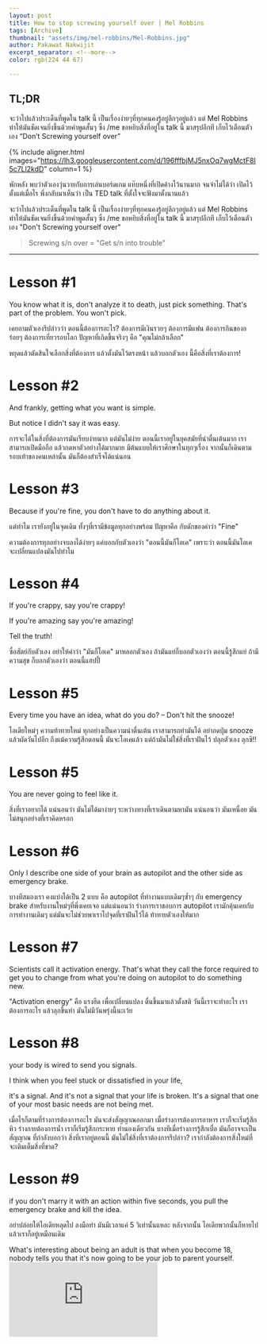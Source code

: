 ```yaml
---
layout: post
title: How to stop screwing yourself over | Mel Robbins
tags: [Archive]
thumbnail: "assets/img/mel-robbins/Mel-Robbins.jpg"
author: Pakawat Nakwijit
excerpt_separator: <!--more-->
color: rgb(224 44 67)

---
```


## TL;DR
จะว่าไปแล้วประเด็นที่พูดใน talk นี้ เป็นเรื่องง่ายๆที่ทุกคนคงรู้อยู่ลึกๆอยู่แล้ว แต่ Mel Robbins ทำให้มันชัดเจนยิ่งขึ้นด้วยคำพูดสั้นๆ ซึ่ง /me ขอหยิบสิ่งที่อยู่ใน talk นี้ มาสรุปอีกที เก็บไว้เตือนตัวเอง “Don’t Screwing yourself over”

<!--more-->

{% include aligner.html images="https://lh3.googleusercontent.com/d/196fffbjMJ5nxOq7wgMctF8I5c7Ll2kdD" column=1 %}


พักหลัง พบว่าตัวเองวุ่นวายกับการเล่นบอร์ดเกม แท๊บหนึ่งที่เปิดค้างไว้นานมาก จนจำไม่ได้ว่า เปิดไว้ตั้งแต่เมื่อไร พึ่งกลับมาเห็นว่า เป็น TED talk ที่ตั้งใจจะฟังมาตั้งนานแล้ว

จะว่าไปแล้วประเด็นที่พูดใน talk นี้ เป็นเรื่องง่ายๆที่ทุกคนคงรู้อยู่ลึกๆอยู่แล้ว แต่ Mel Robbins ทำให้มันชัดเจนยิ่งขึ้นด้วยคำพูดสั้นๆ ซึ่ง /me ขอหยิบสิ่งที่อยู่ใน talk นี้ มาสรุปอีกที เก็บไว้เตือนตัวเอง "Don't Screwing yourself over"

> Screwing s/n over = "Get s/n into trouble"

----------------

# Lesson #1


<div class="blockquote"> You know what it is, don't analyze it to death, just pick something. That's part of the problem. You won't pick.</div>

เคยถามตัวเองรึปล่าวว่า ตอนนี้ต้องการอะไร? ต้องการมีเงินรวยๆ ต้องการมีแฟน ต้องการกินของอร่อยๆ ต้องการเที่ยวรอบโลก ปัญหาที่เกิดขึ้นจริงๆ คือ "คุณไม่กล้าเลือก"

หยุดแล้วตัดสินใจเลือกสิ่งที่ต้องการ แล้วตั้งมันไว้ตรงหน้า แล้วบอกตัวเอง นี้คือสิ่งที่เราต้องการ!

# Lesson #2


<div class="blockquote"> And frankly, getting what you want is simple.

But notice I didn't say it was easy.
</div>

การจะได้ในสิ่งที่ต้องการมันเรียบง่ายมาก แต่มันไม่ง่าย ตอนนี้เราอยู่ในยุคสมัยที่น่าตื่นเต้นมาก เราสามารถเปิดมือถือ แล้วกดหาตัวอย่างได้มากมาย มีต้นแบบให้เราศึกษาในทุกๆเรื่อง จากนั้นก็เดินตามรอบเท้าของคนเหล่านั้น มันก็ต้องสำเร็จได้แน่นอน

# Lesson #3


<div class="blockquote"> Because if you're fine, you don't have to do anything about it.</div>

แต่ทำไม เรายังอยู่ในจุดเดิม ทั้งๆที่เรามีข้อมูลทุกอย่างพร้อม ปัญหาคือ กับดักของคำว่า "Fine"

ความต้องการทุกอย่างจบลงได้ง่ายๆ แค่บอกกับตัวเองว่า "ตอนนี้มันก็โอเค" เพราะว่า ตอนนี้มันโอเค จะเปลี่ยนแปลงมันไปทำไม

# Lesson #4


<div class="blockquote"> 
If you're crappy, say you're crappy!

If you're amazing say you're amazing!

Tell the truth!
</div>

ซื่อสัตย์กับตัวเอง อย่าให้คำว่า "มันก็โอเค" มาหลอกตัวเอง ถ้ามันแย่ก็บอกตัวเองว่า ตอนนี้รู้สึกแย่ ถ้ามีความสุข ก็บอกตัวเองว่า ตอนนี้แฮปปี้

# Lesson #5


<div class="blockquote"> 
Every time you have an idea, what do you do? – Don't hit the snooze!
</div>

ไอเดียใหม่ๆ ความท้าทายใหม่ ทุกอย่างเป็นความน่าตื่นเต้น เราสามารถทำมันได้ อย่ากดปุ่ม snooze แล้วผัดวันไปอีก ถึงแม้ความรู้สึกตอนนี้ มันจะโอเคแล้ว แต่ถ้ามันไม่ใช่สิ่งที่เราฝันไว้ ปลุกตัวเอง ลุกซิ!!

# Lesson #5


<div class="blockquote"> 
You are never going to feel like it.
</div>

สิ่งที่เราอยากได้ แน่นอนว่า มันไม่ได้มาง่ายๆ ระหว่างทางที่เราเดินตามหามัน แน่นอนว่า มันเหนื่อย มันไม่สนุกอย่างที่เราคิดหรอก

# Lesson #6


<div class="blockquote"> 
Only I describe one side of your brain as autopilot and the other side as emergency brake.
</div>

บางทีสมองเรา คงแบ่งได้เป็น 2 แบบ คือ autopilot ที่ทำงานแบบเดิมๆซ้ำๆ กับ emergency brake สำหรับงานใหม่ๆที่พึ่งเคยเจอ แต่แน่นอนว่า ร่างการเราชอบการ autopilot เรามักคุ้นเคยกับการทำงานเดิมๆ แต่มันจะไม่ช่วยพาเราไปจุดที่เราฝันไว้ได้ ท้าทายตัวเองให้มาก

# Lesson #7


<div class="blockquote"> 
Scientists call it activation energy. That's what they call the force required to get you to change from what you're doing on autopilot to do something new.
</div>

"Activation energy" คือ แรงฮึด เพื่อเปลี่ยนแปลง ตื่นขึ้นมาแล้วตั้งสติ วันนี้เราจะทำอะไร เราต้องการอะไร แล้วลุกขึ้นทำ มันไม่มีวันพรุ่งนี้นะเว้ย

# Lesson #8


<div class="blockquote"> 

your body is wired to send you signals.

I think when you feel stuck or dissatisfied in your life,

it's a signal.
And it's not a signal that your life is broken.
It's a signal that one of your most basic needs are not being met.

</div>

เมื่อไรก็ตามที่ร่างการต้องการอะไร มันจะส่งสัญญาณออกมา เมื่อร่างการต้องการอาหาร เราก็จะเริ่มรู้สึกหิว ร่างกายต้องการน้ำ เราก็เริ่มรู้สึกกระหาย ทำนองเดียวกัน บางทีเมื่อร่างการรู้สึกเบื่อ มันก็อาจจะเป็นสัญญาณ ที่กำลังบอกว่า สิ่งที่เราอยู่ตอนนี้ มันไม่ใช่สิ่งที่เราต้องการรึปล่าว? เรากำลังต้องการสิ่งใหม่ที่จะเติมเต็มสิ่งที่ขาด?

# Lesson #9


<div class="blockquote"> 
if you don't marry it with an action within five seconds, you pull the emergency brake and kill the idea.
</div>

อย่าปล่อยให้ไอเดียหลุดไป ลงมือทำ มันมีเวลาแค่ 5 วิเท่านั้นแหละ หลังจากนั้น ไอเดียพวกนั้นก็หายไป แล้วเราก็อยู่เหมือนเดิม


<div class="blockquote"> What's interesting about being an adult is that when you become 18,
nobody tells you that it's now going to be your job to parent yourself.</div>


<div class="video-container">
    <iframe class="video" src="https://www.youtube.com/embed/Lp7E973zozc" frameborder="0" scrolling="no" webkitAllowFullScreen mozallowfullscreen allowFullScreen></iframe>
</div>